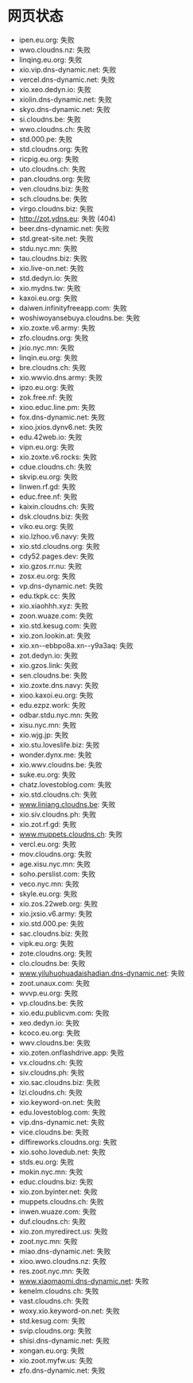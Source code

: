 # 网页状态
- ipen.eu.org: 失败
- wwo.cloudns.nz: 失败
- linqing.eu.org: 失败
- xio.vip.dns-dynamic.net: 失败
- vercel.dns-dynamic.net: 失败
- xio.xeo.dedyn.io: 失败
- xiolin.dns-dynamic.net: 失败
- skyo.dns-dynamic.net: 失败
- si.cloudns.be: 失败
- wwo.cloudns.ch: 失败
- std.000.pe: 失败
- std.cloudns.org: 失败
- ricpig.eu.org: 失败
- uto.cloudns.ch: 失败
- pan.cloudns.org: 失败
- ven.cloudns.biz: 失败
- sch.cloudns.be: 失败
- virgo.cloudns.biz: 失败
- http://zot.ydns.eu: 失败 (404)
- beer.dns-dynamic.net: 失败
- std.great-site.net: 失败
- stdu.nyc.mn: 失败
- tau.cloudns.biz: 失败
- xio.live-on.net: 失败
- std.dedyn.io: 失败
- xio.mydns.tw: 失败
- kaxoi.eu.org: 失败
- daiwen.infinityfreeapp.com: 失败
- woshiwoyansebuya.cloudns.be: 失败
- xio.zoxte.v6.army: 失败
- zfo.cloudns.org: 失败
- jxio.nyc.mn: 失败
- linqin.eu.org: 失败
- bre.cloudns.ch: 失败
- xio.wwvio.dns.army: 失败
- ipzo.eu.org: 失败
- zok.free.nf: 失败
- xioo.educ.line.pm: 失败
- fox.dns-dynamic.net: 失败
- xioo.jxios.dynv6.net: 失败
- edu.42web.io: 失败
- vipn.eu.org: 失败
- xio.zoxte.v6.rocks: 失败
- cdue.cloudns.ch: 失败
- skvip.eu.org: 失败
- linwen.rf.gd: 失败
- educ.free.nf: 失败
- kaixin.cloudns.ch: 失败
- dsk.cloudns.biz: 失败
- viko.eu.org: 失败
- xio.lzhoo.v6.navy: 失败
- xio.std.cloudns.org: 失败
- cdy52.pages.dev: 失败
- xio.gzos.rr.nu: 失败
- zosx.eu.org: 失败
- vp.dns-dynamic.net: 失败
- edu.tkpk.cc: 失败
- xio.xiaohhh.xyz: 失败
- zoon.wuaze.com: 失败
- xio.std.kesug.com: 失败
- xio.zon.lookin.at: 失败
- xio.xn--ebbpo8a.xn--y9a3aq: 失败
- zot.dedyn.io: 失败
- xio.gzos.link: 失败
- sen.cloudns.be: 失败
- xio.zoxte.dns.navy: 失败
- xioo.kaxoi.eu.org: 失败
- edu.ezpz.work: 失败
- odbar.stdu.nyc.mn: 失败
- xisu.nyc.mn: 失败
- xio.wjg.jp: 失败
- xio.stu.loveslife.biz: 失败
- wonder.dynx.me: 失败
- xio.wwv.cloudns.be: 失败
- suke.eu.org: 失败
- chatz.lovestoblog.com: 失败
- xio.std.cloudns.ch: 失败
- www.liniang.cloudns.be: 失败
- xio.siv.cloudns.ph: 失败
- xio.zot.rf.gd: 失败
- www.muppets.cloudns.ch: 失败
- vercl.eu.org: 失败
- mov.cloudns.org: 失败
- age.xisu.nyc.mn: 失败
- soho.perslist.com: 失败
- veco.nyc.mn: 失败
- skyle.eu.org: 失败
- xio.zos.22web.org: 失败
- xio.jxsio.v6.army: 失败
- xio.std.000.pe: 失败
- sac.cloudns.biz: 失败
- vipk.eu.org: 失败
- zote.cloudns.org: 失败
- clo.cloudns.be: 失败
- www.yiluhuohuadaishadian.dns-dynamic.net: 失败
- zoot.unaux.com: 失败
- wvvp.eu.org: 失败
- vp.cloudns.be: 失败
- xio.edu.publicvm.com: 失败
- xeo.dedyn.io: 失败
- kcoco.eu.org: 失败
- wwv.cloudns.be: 失败
- xio.zoten.onflashdrive.app: 失败
- vx.cloudns.ch: 失败
- siv.cloudns.ph: 失败
- xio.sac.cloudns.biz: 失败
- lzi.cloudns.ch: 失败
- xio.keyword-on.net: 失败
- edu.lovestoblog.com: 失败
- vip.dns-dynamic.net: 失败
- vice.cloudns.be: 失败
- diffireworks.cloudns.org: 失败
- xio.soho.lovedub.net: 失败
- stds.eu.org: 失败
- mokin.nyc.mn: 失败
- educ.cloudns.biz: 失败
- xio.zon.byinter.net: 失败
- muppets.cloudns.ch: 失败
- inwen.wuaze.com: 失败
- duf.cloudns.ch: 失败
- xio.zon.myredirect.us: 失败
- zoot.nyc.mn: 失败
- miao.dns-dynamic.net: 失败
- xioo.wwo.cloudns.nz: 失败
- res.zoot.nyc.mn: 失败
- www.xiaomaomi.dns-dynamic.net: 失败
- kenelm.cloudns.ch: 失败
- vast.cloudns.ch: 失败
- woxy.xio.keyword-on.net: 失败
- std.kesug.com: 失败
- svip.cloudns.org: 失败
- shisi.dns-dynamic.net: 失败
- xongan.eu.org: 失败
- xio.zoot.myfw.us: 失败
- zfo.dns-dynamic.net: 失败
